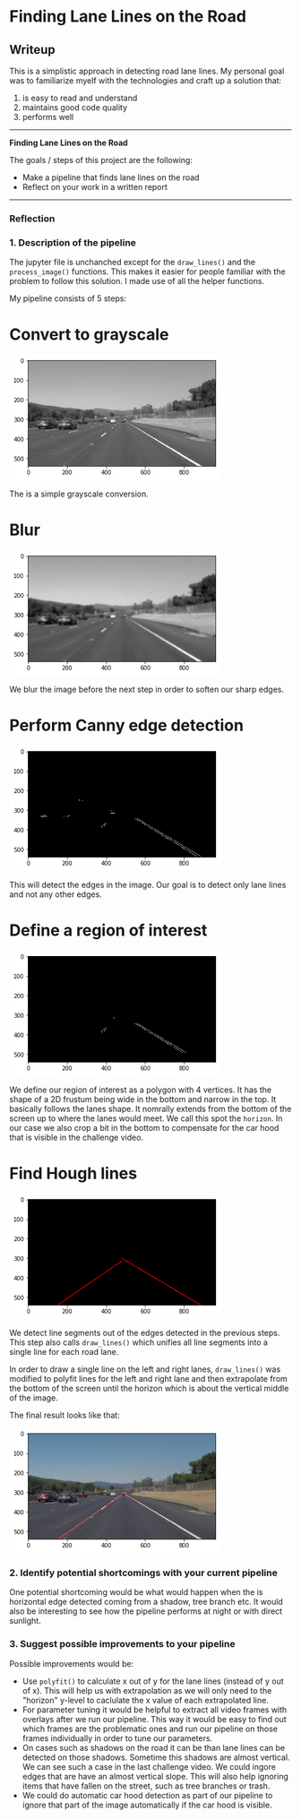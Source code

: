 # **Finding Lane Lines on the Road** 

## Writeup

This is a simplistic approach in detecting road lane lines. My personal goal was to familiarize myelf with the technologies and craft up a solution that:
1. is easy to read and understand
2. maintains good code quality
3. performs well
---

**Finding Lane Lines on the Road**

The goals / steps of this project are the following:
* Make a pipeline that finds lane lines on the road
* Reflect on your work in a written report


[//]: # (Image References)

[grayscale]: ./examples/grayscale.png "Grayscale"
[blurred_image]: ./examples/blurred.png "Blurred image"
[canny_edges]: ./examples/canny_edges.png "Canny edges"
[masked_region]: ./examples/masked_region.png "Masked region"
[hugh_lines]: ./examples/hugh_lines_extrapolated.png "Hugh lines"
[overlayed]: ./examples/final.png "Final"


---

### Reflection

### 1. Description of the pipeline

The jupyter file is unchanched except for the `draw_lines()` and the `process_image()` functions. This makes it easier for people familiar with the problem to follow this solution. I made use of all the helper functions.

My pipeline consists of 5 steps:

# Convert to grayscale
![alt text][grayscale]

The is a simple grayscale conversion.

# Blur
![alt text][blurred_image]

We blur the image before the next step in order to soften our sharp edges.

# Perform Canny edge detection
![alt text][canny_edges]

This will detect the edges in the image. Our goal is to detect only lane lines and not any other edges. 

# Define a region of interest
![alt text][masked_region]

We define our region of interest as a polygon with 4 vertices. It has the shape of a 2D frustum being wide in the bottom and narrow in the top. It basically follows the lanes shape.
It nomrally extends from the bottom of the screen up to where the lanes would meet. We call this spot the `horizon`. In our case we also crop a bit in the bottom to compensate for the car hood that is visible in the challenge video.

# Find Hough lines
![alt text][hugh_lines]

We detect line segments out of the edges detected in the previous steps. This step also calls `draw_lines()` which unifies all line segments into a single line for each road lane. 

In order to draw a single line on the left and right lanes, `draw_lines()` was modified to polyfit lines for the left and right lane and then extrapolate from the bottom of the screen until the horizon which is about the vertical middle of the image.

The final result looks like that:

![alt text][overlayed]

### 2. Identify potential shortcomings with your current pipeline

One potential shortcoming would be what would happen when the is horizontal edge detected coming from a shadow, tree branch etc. It would also be interesting to see how the pipeline performs at night or with direct sunlight.


### 3. Suggest possible improvements to your pipeline

Possible improvements would be:
- Use `polyfit()` to calculate x out of y for the lane lines (instead of y out of x). This will help us with extrapolation as we will only need to the "horizon" y-level to caclulate the x value of each extrapolated line.
- For parameter tuning it would be helpful to extract all video frames with overlays after we run our pipeline. This way it would be easy to find out which frames are the problematic ones and run our pipeline on those frames individually in order to tune our parameters.
- On cases such as shadows on the road it can be than lane lines can be detected on those shadows. Sometime this shadows are almost vertical. We can see such a case in the last challenge video. We could ingore edges that are have an almost vertical slope. This will also help ignoring items that have fallen on the street, such as tree branches or trash.
- We could do automatic car hood detection as part of our pipeline to ignore that part of the image automatically if the car hood is visible.